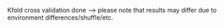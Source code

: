Kfold cross validation done --> please note that results may differ due to environment differences/shuffle/etc.


